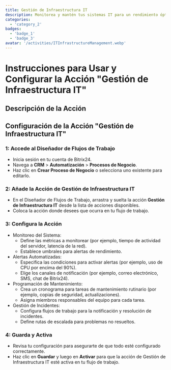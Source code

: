 ```yaml
---
title: Gestión de Infraestructura IT
description: Monitorea y mantén tus sistemas IT para un rendimiento óptimo.
categories: 
  - 'category_2'
badges: 
  - 'badge_1'
  - 'badge_3'
avatar: '/activities/ITInfrastructureManagement.webp'
---
```

# Instrucciones para Usar y Configurar la Acción "Gestión de Infraestructura IT"

## Descripción de la Acción

## **Configuración de la Acción "Gestión de Infraestructura IT"**

### 1: Accede al Diseñador de Flujos de Trabajo
- Inicia sesión en tu cuenta de Bitrix24.
- Navega a **CRM** > **Automatización** > **Procesos de Negocio**.
- Haz clic en **Crear Proceso de Negocio** o selecciona uno existente para editarlo.

### 2: Añade la Acción de Gestión de Infraestructura IT
- En el Diseñador de Flujos de Trabajo, arrastra y suelta la acción **Gestión de Infraestructura IT** desde la lista de acciones disponibles.
- Coloca la acción donde desees que ocurra en tu flujo de trabajo.

### 3: Configura la Acción
- Monitoreo del Sistema:
  - Define las métricas a monitorear (por ejemplo, tiempo de actividad del servidor, latencia de la red).
  - Establece umbrales para alertas de rendimiento.
- Alertas Automatizadas:
  - Especifica las condiciones para activar alertas (por ejemplo, uso de CPU por encima del 90%).
  - Elige los canales de notificación (por ejemplo, correo electrónico, SMS, chat de Bitrix24).
- Programación de Mantenimiento:
  - Crea un cronograma para tareas de mantenimiento rutinario (por ejemplo, copias de seguridad, actualizaciones).
  - Asigna miembros responsables del equipo para cada tarea.
- Gestión de Incidentes:
  - Configura flujos de trabajo para la notificación y resolución de incidentes.
  - Define rutas de escalada para problemas no resueltos.

### 4: Guarda y Activa
- Revisa tu configuración para asegurarte de que todo esté configurado correctamente.
- Haz clic en **Guardar** y luego en **Activar** para que la acción de Gestión de Infraestructura IT esté activa en tu flujo de trabajo.